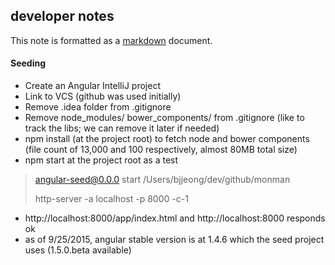 ## developer notes

This note is formatted as a [markdown](http://daringfireball.net/projects/markdown/basics) document.

#### Seeding

- Create an Angular IntelliJ project
- Link to VCS (github was used initially)
- Remove .idea folder from .gitignore
- Remove  node_modules/ bower_components/ from .gitignore
 (like to track the libs; we can remove it later if needed)
- npm install (at the project root) to fetch node and bower components
 (file count of 13,000 and 100 respectively, almost 80MB total size)
- npm start at the project root as a test
> angular-seed@0.0.0 start /Users/bjjeong/dev/github/monman
>
> http-server -a localhost -p 8000 -c-1
- http://localhost:8000/app/index.html and http://localhost:8000 responds ok
- as of 9/25/2015, angular stable version is at 1.4.6 which the seed project uses (1.5.0.beta available)
 

